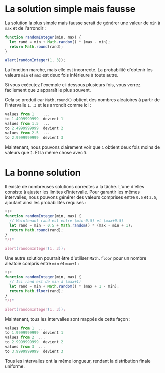 # La solution simple mais fausse

La solution la plus simple mais fausse serait de générer une valeur de `min` à `max` et de l'arrondir :

```js run
function randomInteger(min, max) {
  let rand = min + Math.random() * (max - min);
  return Math.round(rand);
}

alert(randomInteger(1, 3));
```

La fonction marche, mais elle est incorrecte.
La probabilité d'obtenir les valeurs `min` et `max` est deux fois inférieure à toute autre.

Si vous exécutez l'exemple ci-dessous plusieurs fois, vous verrez facilement que `2` apparaît le plus souvent.

Cela se produit car `Math.round()` obtient des nombres aléatoires à partir de l'intervalle `1..3` et les arrondit comme ici :

```js no-beautify
values from 1    ...
to 1.4999999999  devient 1
values from 1.5  ...
to 2.4999999999  devient 2
values from 2.5  ...
to 2.9999999999  devient 3
```

Maintenant, nous pouvons clairement voir que `1` obtient deux fois moins de valeurs que `2`.
Et la même chose avec `3`.

# La bonne solution

Il existe de nombreuses solutions correctes à la tâche.
L'une d'elles consiste à ajuster les limites d'intervalle.
Pour garantir les mêmes intervalles, nous pouvons générer des valeurs comprises entre `0.5` et `3.5`, ajoutant ainsi les probabilités requises :

```js run
*!*
function randomInteger(min, max) {
  // Maintenant rand est entre (min-0.5) et (max+0.5)
  let rand = min - 0.5 + Math.random() * (max - min + 1);
  return Math.round(rand);
}
*/!*

alert(randomInteger(1, 3));
```

Une autre solution pourrait être d'utiliser `Math.floor` pour un nombre aléatoie compris entre `min` et `max+1` :

```js run
*!*
function randomInteger(min, max) {
  // Ici rand est de min à (max+1)
  let rand = min + Math.random() * (max + 1 - min);
  return Math.floor(rand);
}
*/!*

alert(randomInteger(1, 3));
```

Maintenant, tous les intervalles sont mappés de cette façon :

```js no-beautify
values from 1  ...
to 1.9999999999  devient 1
values from 2  ...
to 2.9999999999  devient 2
values from 3  ...
to 3.9999999999  devient 3
```

Tous les intervalles ont la même longueur, rendant la distribution finale uniforme.
